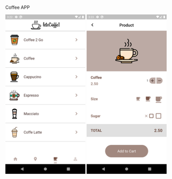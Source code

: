 Coffee APP 

<img src="coffee_app/assets/images/flutter_01.png" width="250"> <img src="coffee_app/assets/images/flutter_02.png" width="250"> 
